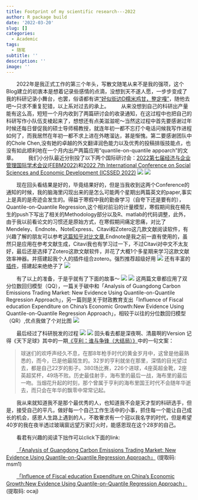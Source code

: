 ```yaml
---
title: Footprint of my scientific research---2022
author: R package build
date: '2022-03-20'
slug: []
categories:
  - Academic
tags:
  - 随笔
subtitle: ''
description: ''
image: ''
---
```

&emsp;&emsp;2022年是我正式工作的第三个年头，写散文随笔从来不是我的强项，这个Blog建立的初衷本是想着记录些感情的点滴，没想到天不遂人愿，一步步变成了我的科研记录小舞台，也罢，俗语都有讲[“好似街边D糯米鸡甘，整定嘎”](http://k.sina.com.cn/article_5761198886_m15764eb2603300i16s.html)，随他去吧～只求不重复犯错，以上系对过去的承上。
&emsp;&emsp;从来没想到自己的科研出产量能有这么高，短短一个月内收到了两篇研讨会的收录通知，在这过程中也把自己的科研写作小队伍支棱起来了，想想还有点美滋滋呢～当然这过程中首先要感谢过年时候还每日督促我的硕士导师楊教授，就连年初一都不忘打个电话问候我写作进程如何了，而我居然在年初一都不求上进在外瞎溜达，甚是惭愧。第二要感谢团队中的Chole Chen,没有她的卓越的外文翻译润色能力以及优秀的投稿排版技能点，也没有如此顺利地在一个月内出产两篇应用“quantile-on-quantile appoarch”的文章。
&emsp;&emsp;我们小分队最近分别投了以下两个国际研讨会：[2022第七届经济与企业管理国际学术会议(FEBM2022)](http://www.febm.org/DefaultCn.aspx)和[2022 7th International Conference on Social Sciences and Economic Development (ICSSED 2022)](http://icssed.org/)
![](/post/2022-03-20-footprint-of-my-scientific-research-2022/南京和武汉研讨会_files/febmintro.jpg)
![](/post/2022-03-20-footprint-of-my-scientific-research-2022/南京和武汉研讨会_files/icssedintr.jpg)

&emsp;&emsp;现在回头看结果是好的，毕竟结果好的，但是当我收到这两个Conference的通知的时候，我的脑海里闪现出来的是怎么可能两个星期出两篇英文的paper,事实上是真的是奇迹会发生的。得益于寒假中我的勤奋学习（自夸下还是要有的），Quantile-on-Quantile Regression,这个相对前沿的计量模型，寒假期间我在楊先生的push下写出了相关的Methodology部分以及R、matlab的代码调整，此外，由于我以前看论文的习惯还是原始方式，在寒假期间痛定思痛，对比了Mendeley、Endnote、NoteExpress、Citavi和Zotero这几款文献阅读软件，有兴趣了解的朋友可以参考[这篇知乎对比文章](https://zhuanlan.zhihu.com/p/3486087950),Endnote是我之前一直有使用的，虽然只是应用在参考文献生成，Citavi我也有学习过一下，不过Citavi对中文不太友好，最后还是选择了Zotero这款文献软件，并花了大概1个多星期来学习这款文献效率神器。并搭建起我个人的插件组合zotero。强烈推荐超级好用
![](/post/2022-03-20-footprint-of-my-scientific-research-2022/南京和武汉研讨会_files/zoterodemo.jpg)
还有丰富的[插件](https://www.wolai.com/aaronlee/emf3WFV7ypPeoS9byc9B9J)，搭建起来绝绝子了
![](/post/2022-03-20-footprint-of-my-scientific-research-2022/南京和武汉研讨会_files/插件.jpg)

&emsp;&emsp;有了以上的准备，于是乎就有了下面的故事～
![](/post/2022-03-20-footprint-of-my-scientific-research-2022/南京和武汉研讨会_files/febm_received.jpg)
![](/post/2022-03-20-footprint-of-my-scientific-research-2022/南京和武汉研讨会_files/wuhan_received.jpg)
这两篇文章都应用了双分位数回归模型（QQ），一篇关于碳中和「Analysis of Guangdong Carbon Emissions Trading Market: New Evidence Using Quantile-on-Quantile Regression Approach」，另一篇则是关于财政教育支出「Influence of Fiscal education Expenditure on China’s Economic Growth:New Evidence Using Quantile-on-Quantile Regression Approach」，相较于以往的分位数回归模型（QR）,优点我做了个对比图
![](/post/2022-03-20-footprint-of-my-scientific-research-2022/南京和武汉研讨会_files/对比图.jpg)

&emsp;&emsp;最后经过了科研脱发的过程
![](/post/2022-03-20-footprint-of-my-scientific-research-2022/南京和武汉研讨会_files/过程1.jpg)
![](/post/2022-03-20-footprint-of-my-scientific-research-2022/南京和武汉研讨会_files/过程2.jpg)
回头看去都是深夜啊、清晨啊的Version
记得《天下足球》其中的一期[《亨利：谁与争锋（大结局）》](https://www.bilibili.com/video/av1822706?from=search&seid=18010287151096187542)中的一句文案：
> 球迷们的欢呼声经久不息，在那8年枪手时代的黄金岁月中，这曾是他最熟悉的，而今，已是他最陌生的。32岁的亨利就坐在那里，深情的目光望过去，都是自己22岁的影子。380场比赛，226个进球，4座英超金靴，2座英超奖杯，49场不败。历史最佳射手，海布里的最后一战，海布里的最后一吻。当烟花升起的时刻，那个曾属于亨利的海布里国王时代不会随年华逝去，而只会在年华的飘零中常常记起。

&emsp;&emsp;我从来就知道我不是那个最优秀的人，也知道我不会是天才型的科研选手，但是，接受自己的平凡，做好每一个自己工作生活中的小事，抓住每一个能让自己成长的机会，感恩人生路上遇到的人，不敢奢求有一个冠以我名字的时代，但是希望40岁的我在夜半透过玻璃窗远望万家灯火时，能感恩现在这个28岁的自己。

&emsp;&emsp;看君有兴趣的阅读下拙作可以click下面的link:

&emsp;&emsp;[「Analysis of Guangdong Carbon Emissions Trading Market: New Evidence Using Quantile-on-Quantile Regression Approach」](https://pan.baidu.com/s/1j0O8oSMDcOE8VlGux-2joQ) (提取码: msm1)

&emsp;&emsp;[「Influence of Fiscal education Expenditure on China’s Economic Growth:New Evidence Using Quantile-on-Quantile Regression Approach」]( https://pan.baidu.com/s/1hCbBMXHf_RDSc5QQSNCaRA) (提取码: ocaj)






